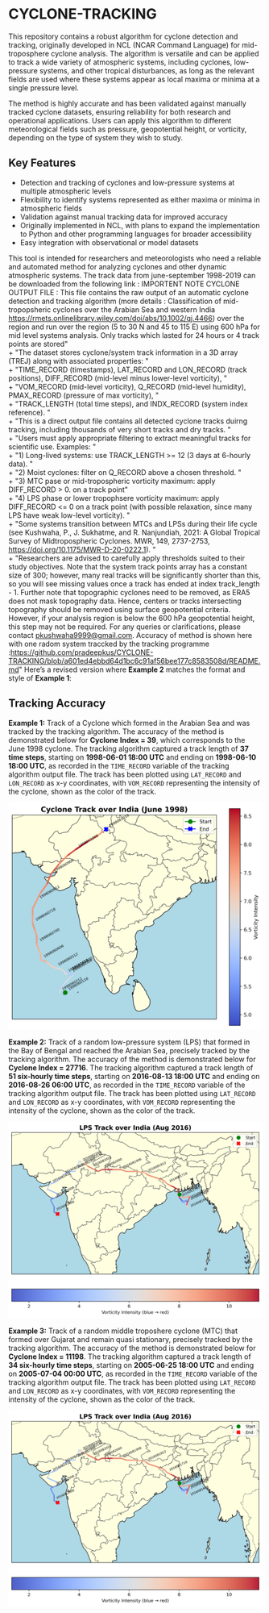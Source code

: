 # CYCLONE-TRACKING

This repository contains a robust algorithm for cyclone detection and tracking, originally developed in NCL (NCAR Command Language) for mid-troposphere cyclone analysis. The algorithm is versatile and can be applied to track a wide variety of atmospheric systems, including cyclones, low-pressure systems, and other tropical disturbances, as long as the relevant fields are used where these systems appear as local maxima or minima at a single pressure level.

The method is highly accurate and has been validated against manually tracked cyclone datasets, ensuring reliability for both research and operational applications. Users can apply this algorithm to different meteorological fields such as pressure, geopotential height, or vorticity, depending on the type of system they wish to study.

## Key Features
- Detection and tracking of cyclones and low-pressure systems at multiple atmospheric levels  
- Flexibility to identify systems represented as either maxima or minima in atmospheric fields  
- Validation against manual tracking data for improved accuracy  
- Originally implemented in NCL, with plans to expand the implementation to Python and other programming languages for broader accessibility  
- Easy integration with observational or model datasets  

This tool is intended for researchers and meteorologists who need a reliable and automated method for analyzing cyclones and other dynamic atmospheric systems.
The track data from june-september 1998-2019 can be downloaded from the following link : 
IMPORTENT NOTE CYCLONE OUTPUT FILE : 
This file contains the raw output of an automatic cyclone detection and tracking algorithm (more details : Classification of mid-tropopsheric cyclones over the Arabian Sea and western India https://rmets.onlinelibrary.wiley.com/doi/abs/10.1002/qj.4466) over the region and run over the region (5 to 30 N and 45 to 115 E) using 600 hPa for mid level systems analysis. Only tracks which lasted for 24 hours or 4 track points are stored" \
                 + "The dataset stores cyclone/system track information in a 3D array (TREJ) along with associated properties: " \
                 + "TIME_RECORD (timestamps), LAT_RECORD and LON_RECORD (track positions), DIFF_RECORD (mid-level minus lower-level vorticity), " \
                 + "VOM_RECORD (mid-level vorticity), Q_RECORD (mid-level humidity), PMAX_RECORD (pressure of max vorticity), " \
                 + "TRACK_LENGTH (total time steps), and INDX_RECORD (system index reference). " \
                 + "This is a direct output file contains all detected cyclone tracks duirng tracking, including thousands of very short tracks and dry tracks. " \
                 + "Users must apply appropriate filtering to extract meaningful tracks for scientific use. Examples: " \
                 + "1) Long-lived systems: use TRACK_LENGTH >= 12 (3 days at 6-hourly data). " \
                 + "2) Moist cyclones: filter on Q_RECORD above a chosen threshold. " \
                 + "3) MTC pase or mid-tropospheric vorticity maximum: apply DIFF_RECORD > 0. on a track point" \
                 + "4) LPS phase or lower tropophsere vorticity maximum: apply DIFF_RECORD <= 0  on a track point (with possible relaxation, since many LPS have weak low-level vorticity). " \
                 + "Some systems transition between MTCs and LPSs during their life cycle (see Kushwaha, P., J. Sukhatme, and R. Nanjundiah, 2021: A Global Tropical Survey of Midtropospheric Cyclones. MWR, 149, 2737-2753, https://doi.org/10.1175/MWR-D-20-0222.1). " \
                 + "Researchers are advised to carefully apply thresholds suited to their study objectives. Note that the system track points array has a constant size of 300; however, many real tracks will be significantly shorter than this, so you will see missing values once a track has ended at index track_length - 1. Further note that topographic cyclones need to be removed, as ERA5 does not mask topography data. Hence, centers or tracks intersecting topography should be removed using surface geopotential criteria. However, if your analysis region is below the 600 hPa geopotential height, this step may not be required. For any queries or clarifications, please contact pkushwaha9999@gmail.com. Accuracy of method is shown here with one radom system traccked by the tracking programme :https://github.com/pradeepkus/CYCLONE-TRACKING/blob/a601ed4ebbd64d1bc6c91af56bee177c8583508d/README.md"
Here’s a revised version where **Example 2** matches the format and style of **Example 1**:


## Tracking Accuracy

**Example 1:** Track of a Cyclone which formed in the Arabian Sea and was tracked by the tracking algorithm.
The accuracy of the method is demonstrated below for **Cyclone Index = 39**, which corresponds to the June 1998 cyclone.
The tracking algorithm captured a track length of **37 time steps**, starting on **1998-06-01 18:00 UTC** and ending on **1998-06-10 18:00 UTC**, as recorded in the `TIME_RECORD` variable of the tracking algorithm output file. The track has been plotted using `LAT_RECORD` and `LON_RECORD` as x-y coordinates, with `VOM_RECORD` representing the intensity of the cyclone, shown as the color of the track.

![Cyclone Track with Vorticity](figures/cyclone_track_labeled.png)

**Example 2:** Track of a random low-pressure system (LPS) that formed in the Bay of Bengal and reached the Arabian Sea, precisely tracked by the tracking algorithm.
The accuracy of the method is demonstrated below for **Cyclone Index = 27716**. The tracking algorithm captured a track length of **51 six-hourly time steps**, starting on **2016-08-13 18:00 UTC** and ending on **2016-08-26 06:00 UTC**, as recorded in the `TIME_RECORD` variable of the tracking algorithm output file. The track has been plotted using `LAT_RECORD` and `LON_RECORD` as x-y coordinates, with `VOM_RECORD` representing the intensity of the cyclone, shown as the color of the track.

![Cyclone Track with Vorticity](figures/lps_track_aug2016_horizontal_cb.png)


**Example 3:** Track of a random middle troposhere cyclone (MTC) that formed over Gujarat and remain quasi stationary, precisely tracked by the tracking algorithm.
The accuracy of the method is demonstrated below for **Cyclone Index = 11198**. The tracking algorithm captured a track length of **34 six-hourly time steps**, starting on **2005-06-25 18:00 UTC** and ending on **2005-07-04 00:00 UTC**, as recorded in the `TIME_RECORD` variable of the tracking algorithm output file. The track has been plotted using `LAT_RECORD` and `LON_RECORD` as x-y coordinates, with `VOM_RECORD` representing the intensity of the cyclone, shown as the color of the track.

![Cyclone Track with Vorticity](figures/lps_track_aug2016_horizontal_cb.png)
